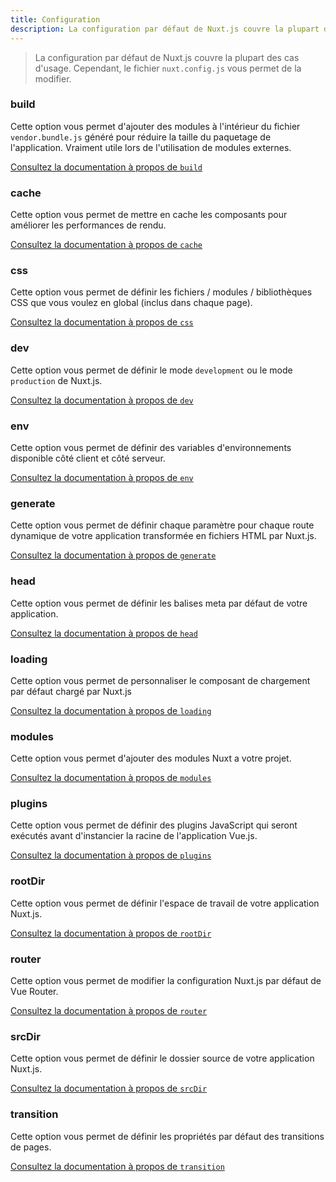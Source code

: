 ```yaml
---
title: Configuration
description: La configuration par défaut de Nuxt.js couvre la plupart des cas d'usage. Cependant, le fichier `nuxt.config.js` vous permet de la modifier.
---
```


> La configuration par défaut de Nuxt.js couvre la plupart des cas d'usage. Cependant, le fichier `nuxt.config.js` vous permet de la modifier.

### build

Cette option vous permet d'ajouter des modules à l'intérieur du fichier `vendor.bundle.js` généré pour réduire la taille du paquetage de l'application. Vraiment utile lors de l'utilisation de modules externes.

[Consultez la documentation à propos de `build`](/api/configuration-build)

### cache

Cette option vous permet de mettre en cache les composants pour améliorer les performances de rendu.

[Consultez la documentation à propos de `cache`](/api/configuration-cache)

### css

Cette option vous permet de définir les fichiers / modules / bibliothèques CSS que vous voulez en global (inclus dans chaque page).

[Consultez la documentation à propos de `css`](/api/configuration-css)

### dev

Cette option vous permet de définir le mode `development` ou le mode `production` de Nuxt.js.

[Consultez la documentation à propos de `dev`](/api/configuration-dev)

### env

Cette option vous permet de définir des variables d'environnements disponible côté client et côté serveur.

[Consultez la documentation à propos de `env`](/api/configuration-env)

### generate

Cette option vous permet de définir chaque paramètre pour chaque route dynamique de votre application transformée en fichiers HTML par Nuxt.js.

[Consultez la documentation à propos de `generate`](/api/configuration-generate)

### head

Cette option vous permet de définir les balises meta par défaut de votre application.

[Consultez la documentation à propos de `head`](/api/configuration-head)

### loading

Cette option vous permet de personnaliser le composant de chargement par défaut chargé par Nuxt.js

[Consultez la documentation à propos de `loading`](/api/configuration-loading)

### modules

Cette option vous permet d'ajouter des modules Nuxt a votre projet.

[Consultez la documentation à propos de `modules`](/api/configuration-modules)

### plugins

Cette option vous permet de définir des plugins JavaScript qui seront exécutés avant d'instancier la racine de l'application Vue.js.

[Consultez la documentation à propos de `plugins`](/api/configuration-plugins)

### rootDir

Cette option vous permet de définir l'espace de travail de votre application Nuxt.js.

[Consultez la documentation à propos de `rootDir`](/api/configuration-rootdir)

### router

Cette option vous permet de modifier la configuration Nuxt.js par défaut de Vue Router.

[Consultez la documentation à propos de `router`](/api/configuration-router)

### srcDir

Cette option vous permet de définir le dossier source de votre application Nuxt.js.

[Consultez la documentation à propos de `srcDir`](/api/configuration-srcdir)

### transition

Cette option vous permet de définir les propriétés par défaut des transitions de pages.

[Consultez la documentation à propos de `transition`](/api/configuration-transition)
